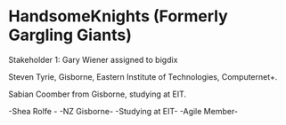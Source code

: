# HandsomeKnights (Formerly Gargling Giants)

Stakeholder 1: Gary Wiener assigned to bigdix

Steven Tyrie, Gisborne, Eastern Institute of Technologies, Computernet+.

Sabian Coomber from Gisborne, studying at EIT.

-Shea Rolfe - -NZ Gisborne-  -Studying at EIT-  -Agile Member-
